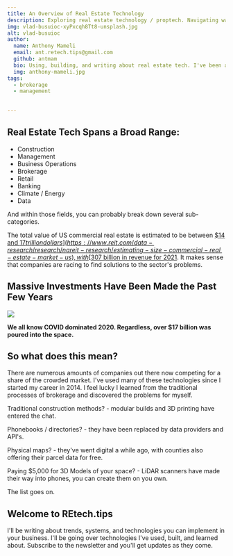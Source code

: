 ```yaml
---
title: An Overview of Real Estate Technology
description: Exploring real estate technology / proptech. Navigating ways the industry can become more productive with new tools and systems. 
img: vlad-busuioc-xyPxcqh8Tt8-unsplash.jpg
alt: vlad-busuioc
author: 
  name: Anthony Mameli
  email: ant.retech.tips@gmail.com
  github: antmam 
  bio: Using, building, and writing about real estate tech. I've been a real estate broker for over 7 years. After growing tired of the tools I used, I built my own and decided to share my experiences.
  img: anthony-mameli.jpg
tags:
  - brokerage
  - management
  
  
---
```

## Real Estate Tech Spans a Broad Range:

- Construction
- Management
- Business Operations
- Brokerage
- Retail
- Banking
- Climate / Energy
- Data

And within those fields, you can probably break down several sub-categories. 

The total value of US commercial real estate is estimated to be between [$14 and $17 trillion dollars](https://www.reit.com/data-research/research/nareit-research/estimating-size-commercial-real-estate-market-us), with [$307 billion in revenue for 2021](https://www.statista.com/outlook/io/real-estate/united-states). It makes sense that companies are racing to find solutions to the sector's problems.


## Massive Investments Have Been Made the Past Few Years

![](https://www.venturescanner.com/wp-content/uploads/Q4-2019-Real-Estate-Technology-Funding-Blog-Image.jpg)

__We all know COVID dominated 2020. Regardless, over $17 billion was poured into the space.__


## So what does this mean?

There are numerous amounts of companies out there now competing for a share of the crowded market.  I've used many of these technologies since I started my career in 2014. I feel lucky I learned from the traditional processes of brokerage and discovered the problems for myself. 

Traditional construction methods? - modular builds and 3D printing have entered the chat.

Phonebooks / directories? - they have been replaced by data providers and API's.

Physical maps? - they've went digital a while ago, with counties also offering their parcel data for free.

Paying $5,000 for 3D Models of your space? - LiDAR scanners have made their way into phones, you can create them on you own. 

The list goes on. 

## Welcome to REtech.tips

I'll be writing about trends, systems, and technologies you can implement in your business. I'll be going over technologies I've used, built, and learned about. Subscribe to the newsletter and you'll get updates as they come.







